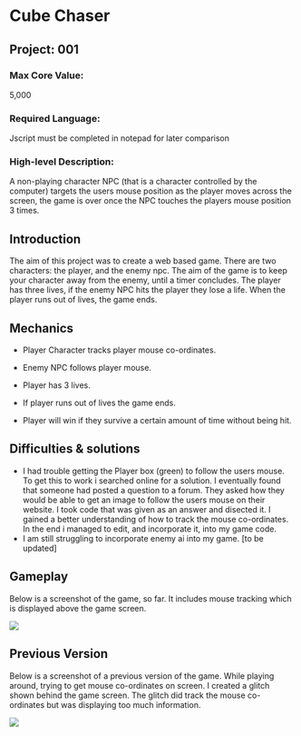 # Cube Chaser

## Project: 001 	
### Max Core Value: 
5,000
### Required Language: 
Jscript must be completed in notepad for later comparison
### High-level Description:
A non-playing character NPC (that is a character controlled by the computer) targets the users mouse position as the player moves across the screen, the game is over once the NPC touches the players mouse position 3 times. 

## Introduction

The aim of this project was to create a web based game. There are two characters: the player, and the enemy npc. The aim of the game is to keep your character away from the enemy, until a timer concludes. The player has three lives, if the enemy NPC hits the player they lose a life. When the player runs out of lives, the game ends. 

## Mechanics

- Player Character tracks player mouse co-ordinates.

- Enemy NPC follows player mouse.

- Player has 3 lives.

- If player runs out of lives the game ends.

- Player will win if they survive a certain amount of time without being hit.

## Difficulties & solutions
- I had trouble getting the Player box (green) to follow the users mouse. To get this to work i searched online for a solution. I eventually found that someone had posted a question to a forum. They asked how they would be able to get an image to follow the users mouse on their website. I took code that was given as an answer and disected it. I gained a better understanding of how to track the mouse co-ordinates. In the end i managed to edit, and incorporate it, into my game code. 
- I am still struggling to incorporate enemy ai into my game. [to be updated]

## Gameplay

Below is a screenshot of the game, so far. It includes mouse tracking which is displayed above the game screen. 

![](https://i.imgur.com/VmtoARP.png)

## Previous Version

Below is a screenshot of a previous version of the game. While playing around, trying to get mouse co-ordinates on screen. I created a glitch shown behind the game screen. The glitch did track the mouse co-ordinates but was displaying too much information.

![](https://i.imgur.com/EinbZwm.jpg)
